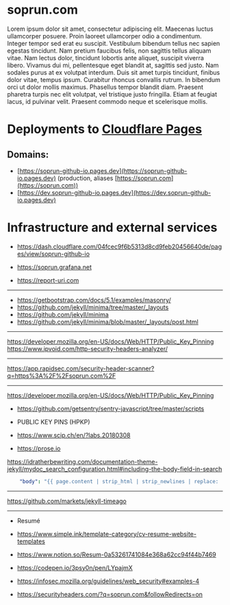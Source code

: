# soprun.com

Lorem ipsum dolor sit amet, consectetur adipiscing elit. Maecenas luctus ullamcorper posuere. Proin laoreet ullamcorper
odio a condimentum. Integer tempor sed erat eu suscipit. Vestibulum bibendum tellus nec sapien egestas tincidunt. Nam
pretium faucibus felis, non sagittis tellus aliquam vitae. Nam lectus dolor, tincidunt lobortis ante aliquet, suscipit
viverra libero. Vivamus dui mi, pellentesque eget blandit at, sagittis sed justo. Nam sodales purus at ex volutpat
interdum. Duis sit amet turpis tincidunt, finibus dolor vitae, tempus ipsum. Curabitur rhoncus convallis rutrum. In
bibendum orci ut dolor mollis maximus. Phasellus tempor blandit diam. Praesent pharetra turpis nec elit volutpat, vel
tristique justo fringilla. Etiam at feugiat lacus, id pulvinar velit. Praesent commodo neque et scelerisque mollis.

# Deployments to [Cloudflare Pages](https://developers.cloudflare.com/pages/)

## Domains:
- [https://soprun-github-io.pages.dev](https://soprun-github-io.pages.dev) (production, aliases [https://soprun.com](https://soprun.com))
- [https://dev.soprun-github-io.pages.dev](https://dev.soprun-github-io.pages.dev)


# Infrastructure and external services

- https://dash.cloudflare.com/04fcec9f6b5313d8cd9feb20456640de/pages/view/soprun-github-io



- https://soprun.grafana.net
- https://report-uri.com



---

- https://getbootstrap.com/docs/5.1/examples/masonry/
- https://github.com/jekyll/minima/tree/master/_layouts
- https://github.com/jekyll/minima
- https://github.com/jekyll/minima/blob/master/_layouts/post.html



---

https://developer.mozilla.org/en-US/docs/Web/HTTP/Public_Key_Pinning
https://www.ipvoid.com/http-security-headers-analyzer/


---

https://app.rapidsec.com/security-header-scanner?q=https%3A%2F%2Fsoprun.com%2F


---

https://developer.mozilla.org/en-US/docs/Web/HTTP/Public_Key_Pinning

- https://github.com/getsentry/sentry-javascript/tree/master/scripts


- PUBLIC KEY PINS (HPKP)
- https://www.scip.ch/en/?labs.20180308


- https://prose.io



https://idratherbewriting.com/documentation-theme-jekyll/mydoc_search_configuration.html#including-the-body-field-in-search

```yaml
    "body": "{{ page.content | strip_html | strip_newlines | replace: '\', '\\\\' | replace: '"', '\\"' | replace: '	', '    '  }}",
```


---

https://github.com/markets/jekyll-timeago


---

- Resumé
- https://www.simple.ink/template-category/cv-resume-website-templates
- https://www.notion.so/Resum-0a53261741084e368a62cc94f44b7469

- https://codepen.io/3psy0n/pen/LYpajmX


- https://infosec.mozilla.org/guidelines/web_security#examples-4

- https://securityheaders.com/?q=soprun.com&followRedirects=on
